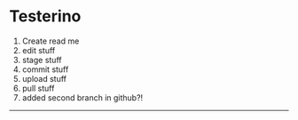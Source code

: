 # Testerino
1. Create read me
2. edit stuff
3. stage stuff
4. commit stuff
5. upload stuff
6. pull stuff
7. added second branch in github?!
<hr>
